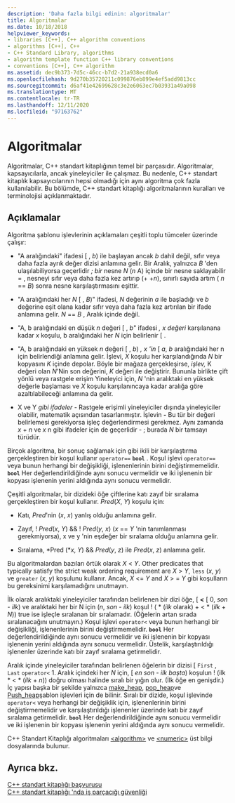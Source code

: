```yaml
---
description: 'Daha fazla bilgi edinin: algoritmalar'
title: Algoritmalar
ms.date: 10/18/2018
helpviewer_keywords:
- libraries [C++], C++ algorithm conventions
- algorithms [C++], C++
- C++ Standard Library, algorithms
- algorithm template function C++ library conventions
- conventions [C++], C++ algorithm
ms.assetid: dec9b373-7d5c-46cc-b7d2-21a938ecd0a6
ms.openlocfilehash: 9d270b35720211c099876eb899e4ef5add9813cc
ms.sourcegitcommit: d6af41e42699628c3e2e6063ec7b03931a49a098
ms.translationtype: MT
ms.contentlocale: tr-TR
ms.lasthandoff: 12/11/2020
ms.locfileid: "97163762"
---
```

# <a name="algorithms"></a>Algoritmalar

Algoritmalar, C++ standart kitaplığının temel bir parçasıdır. Algoritmalar, kapsayıcılarla, ancak yineleyiciler ile çalışmaz. Bu nedenle, C++ standart kitaplık kapsayıcılarının hepsi olmadığı için aynı algoritma çok fazla kullanılabilir. Bu bölümde, C++ standart kitaplığı algoritmalarının kuralları ve terminolojisi açıklanmaktadır.

## <a name="remarks"></a>Açıklamalar

Algoritma şablonu işlevlerinin açıklamaları çeşitli toplu tümceler üzerinde çalışır:

- "A aralığındaki" ifadesi \[ , *b*) ile başlayan ancak *b* dahil değil, sıfır veya daha fazla ayrık değer dizisi  anlamına gelir. Bir Aralık, yalnızca *B* 'den ulaşılabiliyorsa geçerlidir *;* *bir* nesne *N* (*n* A) içinde bir nesne saklayabilir  =  , nesneyi sıfır veya daha fazla kez artırıp (+ +*n*), sınırlı sayıda artım (  *n*  ==  *B*) sonra nesne karşılaştırmasını eşittir.

- "A aralığındaki her *N* \[ , *B*)" ifadesi, *N* değerinin *a* ile başladığı ve *b* değerine eşit olana kadar sıfır veya daha fazla kez artırılan bir ifade anlamına gelir. *N*  ==  *B* , Aralık içinde değil.

- "A, b aralığındaki en düşük *n* değeri \[ , *b*" ifadesi *, x değeri* karşılanana kadar *x* koşulu, b aralığındaki her *N* için belirlenir \[ .  

- "A, b aralığındaki en yüksek *n* değeri \[ , *b*) *, x 'in*   \[ *a*, *b* aralığındaki her n için belirlendiği anlamına gelir. İşlevi, *X* koşulu her karşılandığında *N* bir kopyasını *K* içinde depolar. Böyle bir mağaza gerçekleşirse, *işlev,* K değeri olan *N*'Nin son değerini, *K* değeri ile değiştirir. Bununla birlikte çift yönlü veya rastgele erişim Yineleyici için, *N* 'nin aralıktaki en yüksek değerle başlaması ve *X* koşulu karşılanıncaya kadar aralığa göre azaltılabileceği anlamına da gelir.

- X ve Y *gibi ifadeler*  -  Rastgele erişimli  yineleyiciler  dışında yineleyiciler olabilir, matematik açısından tasarlanmıştır. İşlevin **-** Bu tür bir değeri belirlemesi gerekiyorsa işleç değerlendirmesi gerekmez. Aynı zamanda *x*  +  *n* ve *x* n gibi ifadeler için de geçerlidir  -  ; burada *N* bir tamsayı türüdür.

Birçok algoritma, bir sonuç sağlamak için gibi ikili bir karşılaştırma gerçekleştiren bir koşul kullanır `operator==` **`bool`** . Koşul işlevi `operator==` veya bunun herhangi bir değişikliği, işlenenlerinin birini değiştirmemelidir. **`bool`** Her değerlendirildiğinde aynı sonucu vermelidir ve iki işlenenin bir kopyası işlenenin yerini aldığında aynı sonucu vermelidir.

Çeşitli algoritmalar, bir dizideki öğe çiftlerine katı zayıf bir sıralama gerçekleştiren bir koşul kullanır. *Pred*(*X*, *Y*) koşulu için:

- Katı, *Pred*'nin (*x*, *x*) yanlış olduğu anlamına gelir.

- Zayıf,   \! *Pred*(*x*, *Y*)  && \! *Pred*(*y*, *x*) (*x*  ==  *Y* 'nin tanımlanması gerekmiyorsa), x ve y 'nin eşdeğer bir sıralama olduğu anlamına gelir.

- Sıralama, *Pred (**x*, *Y*)  && *Pred*(*y*, *z*) ile *Pred*(*x*, *z*) anlamına gelir.

Bu algoritmalardan bazıları örtük olarak *X* \< *Y*. Other predicates that typically satisfy the strict weak ordering requirement are *X* > *Y*, `less` (*x*, *y*) ve `greater` (*x*, *y*) koşulunu kullanır. Ancak, *X* \<= *Y* and *X* > =  *Y* gibi koşulların bu gereksinimi karşılamadığını unutmayın.

İlk olarak aralıktaki yineleyiciler tarafından belirlenen bir dizi öğe, \[   **<**  \[ 0, *son*  -  *ilk*) ve aralıktaki her bir N için (*n*,  *son*  -  *ilk*) koşul \! ( \* (*ilk* olarak)  +  < \* (*ilk*  +  *N*)) true ise işleçle sıralanan bir sıralamadır. (Öğelerin artan sırada sıralanacağını unutmayın.) Koşul işlevi `operator<` veya bunun herhangi bir değişikliği, işlenenlerinin birini değiştirmemelidir. **`bool`** Her değerlendirildiğinde aynı sonucu vermelidir ve iki işlenenin bir kopyası işlenenin yerini aldığında aynı sonucu vermelidir. Üstelik, karşılaştırıldığı işlenenler üzerinde katı bir zayıf sıralama getirmelidir.

Aralık içinde yineleyiciler tarafından belirlenen öğelerin bir dizisi \[ `First` , `Last` `operator<` 1. Aralık içindeki her *N* için, \[ *en son*  -  *ilk başta*) koşulun \! (ilk \*   <  \* (*ilk*  +  *n*)) doğru olması halinde sıralı bir yığın olur. (İlk öğe en genişdir.) İç yapısı başka bir şekilde yalnızca [make_heap](algorithm-functions.md#make_heap), [pop_heap](algorithm-functions.md#pop_heap)ve [Push_heap](algorithm-functions.md#push_heap)şablon işlevleri için de bilinir. Sıralı bir dizide, koşul işlevinde `operator<` veya herhangi bir değişiklik için, işlenenlerinin birini değiştirmemelidir ve karşılaştırıldığı işlenenler üzerinde katı bir zayıf sıralama getirmelidir. **`bool`** Her değerlendirildiğinde aynı sonucu vermelidir ve iki işlenenin bir kopyası işlenenin yerini aldığında aynı sonucu vermelidir.

C++ Standart Kitaplığı algoritmaları [\<algorithm>](algorithm.md) ve [\<numeric>](numeric.md) üst bilgi dosyalarında bulunur.

## <a name="see-also"></a>Ayrıca bkz.

[C++ standart kitaplığı başvurusu](cpp-standard-library-reference.md)\
[C++ standart kitaplığı 'nda iş parçacığı güvenliği](thread-safety-in-the-cpp-standard-library.md)

